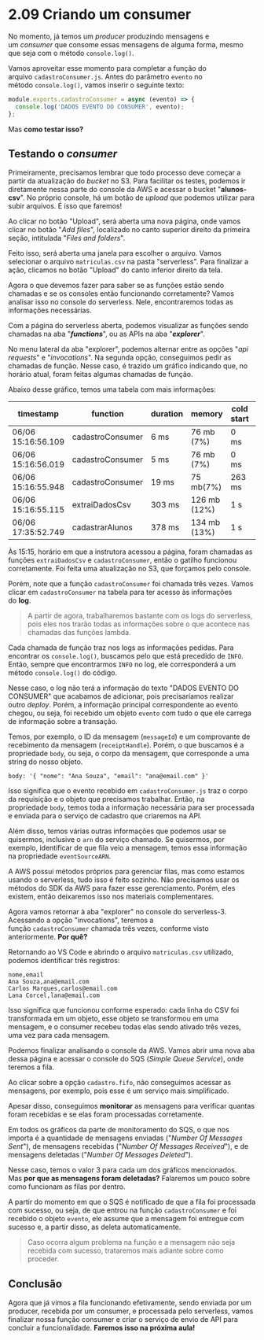 # 2.09 Criando um consumer

No momento, já temos um _producer_ produzindo mensagens e um _consumer_ que consome essas mensagens de alguma forma, mesmo que seja com o método `console.log()`.

Vamos aproveitar esse momento para completar a função do arquivo `cadastroConsumer.js`. Antes do parâmetro `evento` no método `console.log()`, vamos inserir o seguinte texto:

```js
module.exports.cadastroConsumer = async (evento) => {
  console.log('DADOS EVENTO DO CONSUMER', evento);
};
```

Mas **como testar isso?**

## Testando o _consumer_

Primeiramente, precisamos lembrar que todo processo deve começar a partir da atualização do _bucket_ no S3. Para facilitar os testes, podemos ir diretamente nessa parte do console da AWS e acessar o bucket "**alunos-csv**". No próprio console, há um botão de _upload_ que podemos utilizar para subir arquivos. É isso que faremos!

Ao clicar no botão "Upload", será aberta uma nova página, onde vamos clicar no botão "_Add files_", localizado no canto superior direito da primeira seção, intitulada "_Files and folders_".

Feito isso, será aberta uma janela para escolher o arquivo. Vamos selecionar o arquivo `matriculas.csv` na pasta "serverless". Para finalizar a ação, clicamos no botão "Upload" do canto inferior direito da tela.

Agora o que devemos fazer para saber se as funções estão sendo chamadas e se os consoles então funcionando corretamente? Vamos analisar isso no console do serverless. Nele, encontraremos todas as informações necessárias.

Com a página do serverless aberta, podemos visualizar as funções sendo chamadas na aba "_**functions**_", ou as APIs na aba "_**explorer**_".

No menu lateral da aba "explorer", podemos alternar entre as opções "_api requests_" e "_invocations_". Na segunda opção, conseguimos pedir as chamadas de função. Nesse caso, é trazido um gráfico indicando que, no horário atual, foram feitas algumas chamadas de função.

Abaixo desse gráfico, temos uma tabela com mais informações:

|timestamp|function|duration|memory|cold start|errors|
|---|---|---|---|---|---|
|06/06 15:16:56.109|cadastroConsumer|6 ms|76 mb (7%)|0 ms|none|
|06/06 15:16:56.019|cadastroConsumer|5 ms|76 mb (7%)|0 ms|none|
|06/06 15:16:55.948|cadastroConsumer|19 ms|75 mb(7%)|263 ms|none|
|06/06 15:16:55.115|extraiDadosCsv|303 ms|126 mb (12%)|1 s|none|
|06/06 17:35:52.749|cadastrarAlunos|378 ms|134 mb (13%)|1 s|none|

Às 15:15, horário em que a instrutora acessou a página, foram chamadas as funções `extraiDadosCsv` e `cadastroConsumer`, então o gatilho funcionou corretamente. Foi feita uma atualização no S3, que forçamos pelo console.

Porém, note que a função `cadastroConsumer` foi chamada três vezes. Vamos clicar em `cadastroConsumer` na tabela para ter acesso às informações do **log**.

> A partir de agora, trabalharemos bastante com os logs do serverless, pois eles nos trarão todas as informações sobre o que acontece nas chamadas das funções lambda.

Cada chamada de função traz nos logs as informações pedidas. Para encontrar os `console.log()`, buscamos pelo que está precedido de `INFO`. Então, sempre que encontrarmos `INFO` no log, ele corresponderá a um método `console.log()` do código.

Nesse caso, o log não terá a informação do texto "DADOS EVENTO DO CONSUMER" que acabamos de adicionar, pois precisaríamos realizar outro _deploy_. Porém, a informação principal correspondente ao evento chegou, ou seja, foi recebido um objeto `evento` com tudo o que ele carrega de informação sobre a transação.

Temos, por exemplo, o ID da mensagem (`messageId`) e um comprovante de recebimento da mensagem (`receiptHandle`). Porém, o que buscamos é a propriedade `body`, ou seja, o corpo da mensagem, que corresponde a uma string do nosso objeto.

```plaintext
body: '{ "nome": "Ana Souza", "email": "ana@email.com" }'
```

Isso significa que o evento recebido em `cadastroConsumer.js` traz o corpo da requisição e o objeto que precisamos trabalhar. Então, na propriedade `body`, temos toda a informação necessária para ser processada e enviada para o serviço de cadastro que criaremos na API.

Além disso, temos várias outras informações que podemos usar se quisermos, inclusive o `arn` do serviço chamado. Se quisermos, por exemplo, identificar de que fila veio a mensagem, temos essa informação na propriedade `eventSourceARN`.

A AWS possui métodos próprios para gerenciar filas, mas como estamos usando o serverless, tudo isso é feito sozinho. Não precisamos usar os métodos do SDK da AWS para fazer esse gerenciamento. Porém, eles existem, então deixaremos isso nos materiais complementares.

Agora vamos retornar à aba "explorer" no console do serverless-3. Acessando a opção "invocations", teremos a função `cadastroConsumer` chamada três vezes, conforme visto anteriormente. **Por quê?**

Retornando ao VS Code e abrindo o arquivo `matriculas.csv` utilizado, podemos identificar três registros:

```csv
nome,email
Ana Souza,ana@email.com
Carlos Marques,carlos@email.com
Lana Corcel,lana@email.com
```

Isso significa que funcionou conforme esperado: cada linha do CSV foi transformada em um objeto, esse objeto se transformou em uma mensagem, e o consumer recebeu todas elas sendo ativado três vezes, uma vez para cada mensagem.

Podemos finalizar analisando o console da AWS. Vamos abrir uma nova aba dessa página e acessar o console do SQS (_Simple Queue Service_), onde teremos a fila.

Ao clicar sobre a opção `cadastro.fifo`, não conseguimos acessar as mensagens, por exemplo, pois esse é um serviço mais simplificado.

Apesar disso, conseguimos **monitorar** as mensagens para verificar quantas foram recebidas e se elas foram processadas corretamente.

Em todos os gráficos da parte de monitoramento do SQS, o que nos importa é a quantidade de mensagens enviadas ("_Number Of Messages Sent_"), de mensagens recebidas ("_Number Of Messages Received_"), e de mensagens deletadas ("_Number Of Messages Deleted_").

Nesse caso, temos o valor 3 para cada um dos gráficos mencionados. Mas **por que as mensagens foram deletadas?** Falaremos um pouco sobre como funcionam as filas por dentro.

A partir do momento em que o SQS é notificado de que a fila foi processada com sucesso, ou seja, de que entrou na função `cadastroConsumer` e foi recebido o objeto `evento`, ele assume que a mensagem foi entregue com sucesso e, a partir disso, as deleta automaticamente.

> Caso ocorra algum problema na função e a mensagem não seja recebida com sucesso, trataremos mais adiante sobre como proceder.

## Conclusão

Agora que já vimos a fila funcionando efetivamente, sendo enviada por um producer, recebida por um consumer, e processada pelo serverless, vamos finalizar nossa função consumer e criar o serviço de envio de API para concluir a funcionalidade. **Faremos isso na próxima aula!**